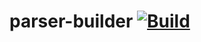 # parser-builder [![Build](https://github.com/lyang/parser-builder/actions/workflows/build.yaml/badge.svg)](https://github.com/lyang/parser-builder/actions/workflows/build.yaml)
